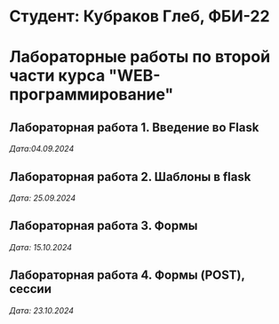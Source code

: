 # Студент: Кубраков Глеб, ФБИ-22
# Лабораторные работы по второй части курса "WEB-программирование"
## Лабораторная работа 1. Введение во Flask

*Дата:04.09.2024*

## Лабораторная работа 2. Шаблоны в flask
*Дата: 25.09.2024*

## Лабораторная работа 3. Формы

*Дата: 15.10.2024*

## Лабораторная работа 4. Формы (POST), сессии
*Дата: 23.10.2024*